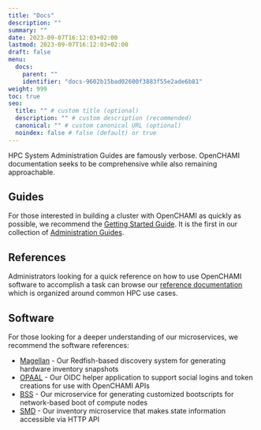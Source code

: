 ```yaml
---
title: "Docs"
description: ""
summary: ""
date: 2023-09-07T16:12:03+02:00
lastmod: 2023-09-07T16:12:03+02:00
draft: false
menu:
  docs:
    parent: ""
    identifier: "docs-9602b15bad02600f3883f55e2ade6b81"
weight: 999
toc: true
seo:
  title: "" # custom title (optional)
  description: "" # custom description (recommended)
  canonical: "" # custom canonical URL (optional)
  noindex: false # false (default) or true
---
```


HPC System Administration Guides are famously verbose.  OpenCHAMI documentation seeks to be comprehensive while also remaining approachable.

## Guides

For those interested in building a cluster with OpenCHAMI as quickly as possible, we recommend the [Getting Started Guide](/docs/guides/get-started/).  It is the first in our collection of [Administration Guides](/docs/guides/).

## References

Administrators looking for a quick reference on how to use OpenCHAMI software to accomplish a task can browse our [reference documentation](/docs/reference/) which is organized around common HPC use cases.

## Software

For those looking for a deeper understanding of our microservices, we recommend the software references:

* [Magellan](/docs/software/magellan/) - Our Redfish-based discovery system for generating hardware inventory snapshots
* [OPAAL](/docs/software/opaal/) - Our OIDC helper application to support social logins and token creations for use with OpenCHAMI APIs
* [BSS](/docs/software/bss/) - Our microservice for generating customized bootscripts for network-based boot of compute nodes
* [SMD](/docs/software/smd/) - Our inventory microservice that makes state information accessible via HTTP API
